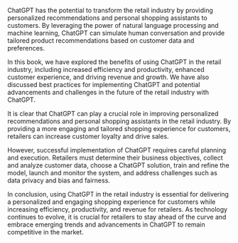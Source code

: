 
ChatGPT has the potential to transform the retail industry by providing personalized recommendations and personal shopping assistants to customers. By leveraging the power of natural language processing and machine learning, ChatGPT can simulate human conversation and provide tailored product recommendations based on customer data and preferences.

In this book, we have explored the benefits of using ChatGPT in the retail industry, including increased efficiency and productivity, enhanced customer experience, and driving revenue and growth. We have also discussed best practices for implementing ChatGPT and potential advancements and challenges in the future of the retail industry with ChatGPT.

It is clear that ChatGPT can play a crucial role in improving personalized recommendations and personal shopping assistants in the retail industry. By providing a more engaging and tailored shopping experience for customers, retailers can increase customer loyalty and drive sales.

However, successful implementation of ChatGPT requires careful planning and execution. Retailers must determine their business objectives, collect and analyze customer data, choose a ChatGPT solution, train and refine the model, launch and monitor the system, and address challenges such as data privacy and bias and fairness.

In conclusion, using ChatGPT in the retail industry is essential for delivering a personalized and engaging shopping experience for customers while increasing efficiency, productivity, and revenue for retailers. As technology continues to evolve, it is crucial for retailers to stay ahead of the curve and embrace emerging trends and advancements in ChatGPT to remain competitive in the market.
